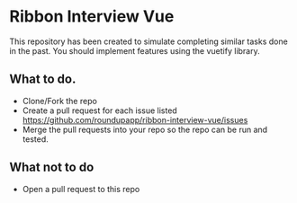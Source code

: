 # Ribbon Interview Vue

This repository has been created to simulate completing similar tasks done in the past.
You should implement features using the vuetify library.

## What to do.

- Clone/Fork the repo
- Create a pull request for each issue listed https://github.com/roundupapp/ribbon-interview-vue/issues
- Merge the pull requests into your repo so the repo can be run and tested.

## What not to do

- Open a pull request to this repo
